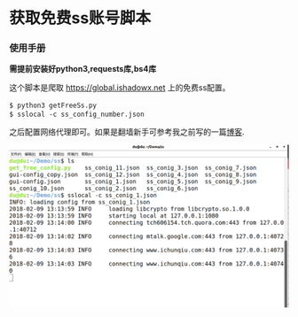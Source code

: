 # 获取免费ss账号脚本

### 使用手册

**需提前安装好python3,requests库,bs4库**

这个脚本是爬取 https://global.ishadowx.net 上的免费ss配置。

```shell
$ python3 getFreeSs.py
$ sslocal -c ss_config_number.json
```

之后配置网络代理即可。如果是翻墙新手可参考我之前写的一篇[博客](https://dugreen.github.io/2018/01/26/overTheWall/).

![](/image.png)
